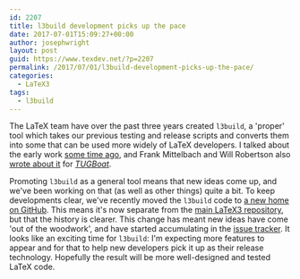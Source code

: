 ```yaml
---
id: 2207
title: l3build development picks up the pace
date: 2017-07-01T15:09:27+00:00
author: josephwright
layout: post
guid: https://www.texdev.net/?p=2207
permalink: /2017/07/01/l3build-development-picks-up-the-pace/
categories:
  - LaTeX3
tags:
  - l3build
---
```

The LaTeX team have over the past three years created `l3build`, a 'proper' tool which takes our previous testing and release scripts and converts them into some that can be used more widely of LaTeX developers. I talked about the early work [some time ago](https://www.texdev.net/2014/05/25/lua-for-latex3-build-scripts/), and Frank Mittelbach and Will Robertson also [wrote about it](http://tug.org/TUGboat/tb35-3/tb111mitt-l3build.pdf) for [_TUGBoat_](https://www.tug.org/TUGboat/).

Promoting `l3build` as a general tool means that new ideas come up, and we've been working on that (as well as other things) quite a bit. To keep developments clear, we've recently moved the `l3build` code to [a new home on GitHub](https://github.com/latex3/l3build). This means it's now separate from the [main LaTeX3 repository](https://github.com/latex3/latex3), but that the history is clearer. This change has meant new ideas have come 'out of the woodwork', and have started accumulating in the [issue tracker](https://github.com/latex3/l3build/issues). It looks like an exciting time for `l3build`: I'm expecting more features to appear and for that to help new developers pick it up as their release technology. Hopefully the result will be more well-designed and tested LaTeX code.